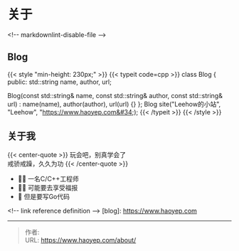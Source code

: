 # 关于


&lt;!-- markdownlint-disable-file --&gt;

## Blog

{{&lt; style &#34;min-height: 230px;&#34; &gt;}}
{{&lt; typeit code=cpp &gt;}}
class Blog {
public:
  std::string name, author, url;

  Blog(const std::string&amp; name, const std::string&amp; author, const std::string&amp; url)
    : name(name), author(author), url(url) {}
};
Blog site(&#34;Leehow的小站&#34;, &#34;Leehow&#34;, &#34;https://www.haoyep.com&#34;);
{{&lt; /typeit &gt;}}
{{&lt; /style &gt;}}

## 关于我

{{&lt; center-quote &gt;}}
玩会吧，别真学会了\
戒骄戒躁，久久为功
{{&lt; /center-quote &gt;}}


- 👨‍💻 一名C/C&#43;&#43;工程师
- 👨‍💼 可能要去享受福报
- 📝 但是要写Go代码

&lt;!-- link reference definition --&gt;
[blog]: https://www.haoyep.com


---

> 作者:   
> URL: https://www.haoyep.com/about/  

